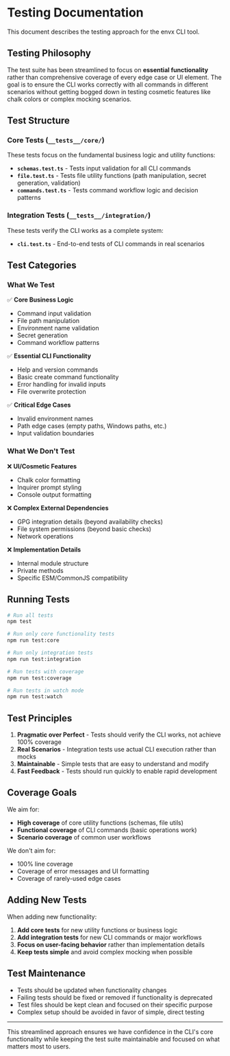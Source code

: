 # Testing Documentation

This document describes the testing approach for the envx CLI tool.

## Testing Philosophy

The test suite has been streamlined to focus on **essential functionality** rather than comprehensive coverage of every edge case or UI element. The goal is to ensure the CLI works correctly with all commands in different scenarios without getting bogged down in testing cosmetic features like chalk colors or complex mocking scenarios.

## Test Structure

### Core Tests (`__tests__/core/`)

These tests focus on the fundamental business logic and utility functions:

- **`schemas.test.ts`** - Tests input validation for all CLI commands
- **`file.test.ts`** - Tests file utility functions (path manipulation, secret generation, validation)
- **`commands.test.ts`** - Tests command workflow logic and decision patterns

### Integration Tests (`__tests__/integration/`)

These tests verify the CLI works as a complete system:

- **`cli.test.ts`** - End-to-end tests of CLI commands in real scenarios

## Test Categories

### What We Test

✅ **Core Business Logic**
- Command input validation
- File path manipulation
- Environment name validation
- Secret generation
- Command workflow patterns

✅ **Essential CLI Functionality**
- Help and version commands
- Basic create command functionality
- Error handling for invalid inputs
- File overwrite protection

✅ **Critical Edge Cases**
- Invalid environment names
- Path edge cases (empty paths, Windows paths, etc.)
- Input validation boundaries

### What We Don't Test

❌ **UI/Cosmetic Features**
- Chalk color formatting
- Inquirer prompt styling
- Console output formatting

❌ **Complex External Dependencies**
- GPG integration details (beyond availability checks)
- File system permissions (beyond basic checks)
- Network operations

❌ **Implementation Details**
- Internal module structure
- Private methods
- Specific ESM/CommonJS compatibility

## Running Tests

```bash
# Run all tests
npm test

# Run only core functionality tests
npm run test:core

# Run only integration tests
npm run test:integration

# Run tests with coverage
npm run test:coverage

# Run tests in watch mode
npm run test:watch
```

## Test Principles

1. **Pragmatic over Perfect** - Tests should verify the CLI works, not achieve 100% coverage
2. **Real Scenarios** - Integration tests use actual CLI execution rather than mocks
3. **Maintainable** - Simple tests that are easy to understand and modify
4. **Fast Feedback** - Tests should run quickly to enable rapid development

## Coverage Goals

We aim for:
- **High coverage** of core utility functions (schemas, file utils)
- **Functional coverage** of CLI commands (basic operations work)
- **Scenario coverage** of common user workflows

We don't aim for:
- 100% line coverage
- Coverage of error messages and UI formatting
- Coverage of rarely-used edge cases

## Adding New Tests

When adding new functionality:

1. **Add core tests** for new utility functions or business logic
2. **Add integration tests** for new CLI commands or major workflows
3. **Focus on user-facing behavior** rather than implementation details
4. **Keep tests simple** and avoid complex mocking when possible

## Test Maintenance

- Tests should be updated when functionality changes
- Failing tests should be fixed or removed if functionality is deprecated
- Test files should be kept clean and focused on their specific purpose
- Complex setup should be avoided in favor of simple, direct testing

---

This streamlined approach ensures we have confidence in the CLI's core functionality while keeping the test suite maintainable and focused on what matters most to users.